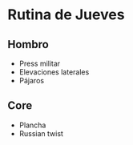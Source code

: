 # Rutina de Jueves

## Hombro
- Press militar
- Elevaciones laterales
- Pájaros

## Core
- Plancha
- Russian twist